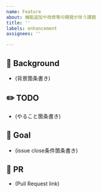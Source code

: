 ```yaml
---
name: Feature
about: 機能追加や改修等の開発が伴う課題
title: ''
labels: enhancement
assignees: ''

---
```


## :ledger: Background
- (背景箇条書き)

## :pencil2: TODO
- (やること箇条書き)

## :checkered_flag: Goal
- (issue close条件箇条書き)

## :link: PR
- (Pull Request link)
